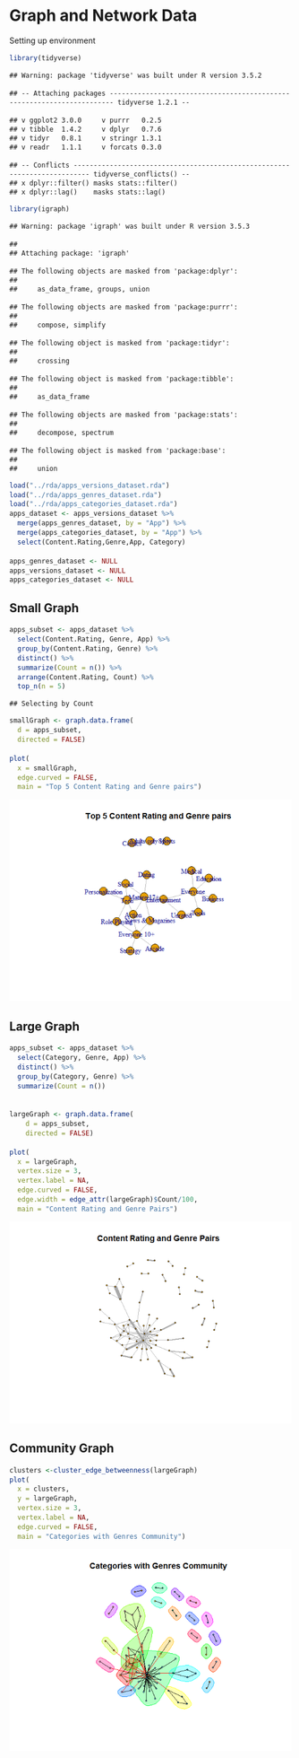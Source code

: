 Graph and Network Data
================

Setting up environment

``` r
library(tidyverse)
```

    ## Warning: package 'tidyverse' was built under R version 3.5.2

    ## -- Attaching packages ----------------------------------------------------------------------- tidyverse 1.2.1 --

    ## v ggplot2 3.0.0     v purrr   0.2.5
    ## v tibble  1.4.2     v dplyr   0.7.6
    ## v tidyr   0.8.1     v stringr 1.3.1
    ## v readr   1.1.1     v forcats 0.3.0

    ## -- Conflicts -------------------------------------------------------------------------- tidyverse_conflicts() --
    ## x dplyr::filter() masks stats::filter()
    ## x dplyr::lag()    masks stats::lag()

``` r
library(igraph)
```

    ## Warning: package 'igraph' was built under R version 3.5.3

    ## 
    ## Attaching package: 'igraph'

    ## The following objects are masked from 'package:dplyr':
    ## 
    ##     as_data_frame, groups, union

    ## The following objects are masked from 'package:purrr':
    ## 
    ##     compose, simplify

    ## The following object is masked from 'package:tidyr':
    ## 
    ##     crossing

    ## The following object is masked from 'package:tibble':
    ## 
    ##     as_data_frame

    ## The following objects are masked from 'package:stats':
    ## 
    ##     decompose, spectrum

    ## The following object is masked from 'package:base':
    ## 
    ##     union

``` r
load("../rda/apps_versions_dataset.rda")
load("../rda/apps_genres_dataset.rda")
load("../rda/apps_categories_dataset.rda")
apps_dataset <- apps_versions_dataset %>%
  merge(apps_genres_dataset, by = "App") %>%
  merge(apps_categories_dataset, by = "App") %>%
  select(Content.Rating,Genre,App, Category)

apps_genres_dataset <- NULL
apps_versions_dataset <- NULL
apps_categories_dataset <- NULL
```

Small Graph
-----------

``` r
apps_subset <- apps_dataset %>%
  select(Content.Rating, Genre, App) %>%
  group_by(Content.Rating, Genre) %>%
  distinct() %>%
  summarize(Count = n()) %>%
  arrange(Content.Rating, Count) %>%
  top_n(n = 5)
```

    ## Selecting by Count

``` r
smallGraph <- graph.data.frame(
  d = apps_subset,
  directed = FALSE)

plot(
  x = smallGraph,
  edge.curved = FALSE,
  main = "Top 5 Content Rating and Genre pairs")
```

![](01-GraphAndNetworkDataVisualization_files/figure-markdown_github/unnamed-chunk-2-1.png)

Large Graph
-----------

``` r
apps_subset <- apps_dataset %>%
  select(Category, Genre, App) %>%
  distinct() %>%
  group_by(Category, Genre) %>%
  summarize(Count = n())


largeGraph <- graph.data.frame(
    d = apps_subset,
    directed = FALSE)

plot(
  x = largeGraph,
  vertex.size = 3,
  vertex.label = NA,
  edge.curved = FALSE,
  edge.width = edge_attr(largeGraph)$Count/100,
  main = "Content Rating and Genre Pairs")
```

![](01-GraphAndNetworkDataVisualization_files/figure-markdown_github/unnamed-chunk-3-1.png)

Community Graph
---------------

``` r
clusters <-cluster_edge_betweenness(largeGraph)
plot(
  x = clusters,
  y = largeGraph,
  vertex.size = 3,
  vertex.label = NA,
  edge.curved = FALSE,
  main = "Categories with Genres Community")
```

![](01-GraphAndNetworkDataVisualization_files/figure-markdown_github/unnamed-chunk-4-1.png)
